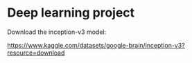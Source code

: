 # Deep learning project
Download the inception-v3 model:


https://www.kaggle.com/datasets/google-brain/inception-v3?resource=download